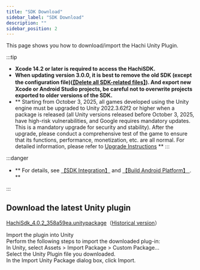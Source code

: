```yaml
---
title: "SDK Download"
sidebar_label: "SDK Download"
description: ""
sidebar_position: 2
---
```

This page shows you how to download/import the Hachi Unity Plugin.

:::tip

 - **Xcode 14.2 or later is required to access the HachiSDK.**       
 - **When updating version 3.0.0, it is best to remove the old SDK (except the configuration file)([【Delete all SDK-related files】](other.md)). And export new Xcode or Android Studio projects, be careful not to overwrite projects exported to older versions of the SDK.**   
 - ** Starting from October 3, 2025, all games developed using the Unity engine must be upgraded to Unity 2022.3.62f2 or higher when a package is released (all Unity versions released before October 3, 2025, have high-risk vulnerabilities, and Google requires mandatory updates. This is a mandatory upgrade for security and stability). After the upgrade, please conduct a comprehensive test of the game to ensure that its functions, performance, monetization, etc. are all normal. For detailed information, please refer to [Upgrade Instructions](https://pic6ktmsyi.feishu.cn/wiki/EBSkwFOQ1iY51SkflCicvUTun6I) **
:::


:::danger

 - ** For details, see [【SDK Integration】](integration.md) and [【Build Android Platform】 ](sdk-projectsettings/sdk-projectsettings-android.md). **       

:::

## Download the latest Unity plugin<br/>
[HachiSdk_4.0.2_358a59ea.unitypackage](https://touka-artifacts.oss-cn-beijing.aliyuncs.com/TKG%20%E5%8F%91%E8%A1%8C%E6%8A%80%E6%9C%AF/Hachi%20SDK/Unity/4.0.2/HachiSdk_4.0.2_358a59ea.unitypackage)（[Historical version](/versions)）
<a id='click'>    </a>

Import the plugin into Unity<br/>
Perform the following steps to import the downloaded plug-in:<br/>
In Unity, select Assets > Import Package > Custom Package...<br/>
Select the Unity Plugin file you downloaded.<br/>
In the Import Unity Package dialog box, click Import.<br/>

